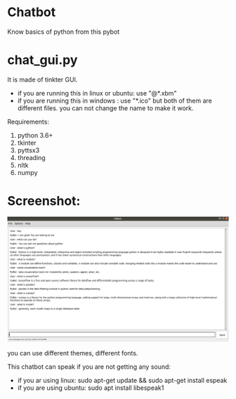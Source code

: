 # Chatbot
Know basics of python from this pybot


# chat_gui.py
It is made of tinkter GUI. 

* if you are running this in linux or ubuntu: use "@*.xbm" 
* if you are running this in windows : use "*.ico"
but both of them are different files. you can not change the name to make it work.

Requirements:
1. python 3.6+
2. tkinter
3. pyttsx3
4. threading
5. nltk
6. numpy


# Screenshot:

![](https://github.com/soham1024/Chatbot/blob/master/Screenshot%20.png)

you can use different themes, different fonts.

This chatbot can speak if you are not getting any sound:
*  if you ar using linux: sudo apt-get update && sudo apt-get install espeak
*  if you are using ubuntu: sudo apt install libespeak1
